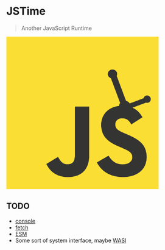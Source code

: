 # JSTime

> Another JavaScript Runtime

![JSTime logo. Kinda looks like shrek](./logo.png)

## TODO

* [console](https://console.spec.whatwg.org/)
* [fetch](https://fetch.spec.whatwg.org/)
* [ESM](https://www.ecma-international.org/ecma-262/11.0/index.html#sec-modules)
* Some sort of system interface, maybe [WASI](https://wasi.dev/)
